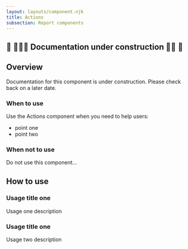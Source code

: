 ```yaml
---
layout: layouts/component.njk
title: Actions
subsection: Report components
---
```

## 🚧 👷🏻‍♀️ Documentation under construction 👷🏾 🚧

## Overview

Documentation for this component is under construction. Please check back on a later date.

### When to use

Use the Actions component when you need to help users:

- point one
- point two

### When not to use 

Do not use this component...

## How to use

### Usage title one

Usage one description

### Usage title one

Usage two description
